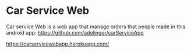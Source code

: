 # Car Service Web

Car service Web is a web app that manage orders that people made in this android app:
https://github.com/adelinger/carServiceApp

https://carservicewebapp.herokuapp.com/
